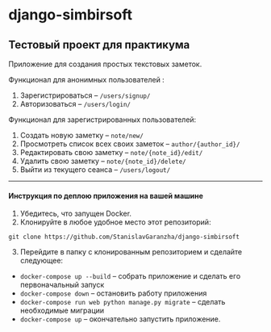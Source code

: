 # django-simbirsoft
## Тестовый проект для практикума

Приложение для создания простых текстовых заметок.

Функционал для анонимных пользователей :
1. Зарегистрироваться &ndash; `/users/signup/`
2. Авторизоваться &ndash; `/users/login/`

Функционал для зарегистрированных пользователей:
1. Создать новую заметку &ndash; `note/new/`
2. Просмотреть список всех своих заметок &ndash; `author/{author_id}/`
3. Редактировать свою заметку &ndash; `note/{note_id}/edit/`
4. Удалить свою заметку &ndash; `note/{note_id}/delete/`
5. Выйти из текущего сеанса &ndash; `/users/logout/`
***
#### Инструкция по деплою приложения на вашей машине

1. Убедитесь, что запущен Docker.
2. Клонируйте в любое удобное место этот репозиторий:

`git clone https://github.com/StanislavGaranzha/django-simbirsoft`

3. Перейдите в папку с клонированным репозиторием и сделайте следующее:
- `docker-compose up --build` &ndash; собрать приложение и сделать его первоначальный запуск
- `docker-compose down` &ndash; остановить работу приложения
- `docker-compose run web python manage.py migrate` &ndash; сделать необходимые миграции
- `docker-compose up` &ndash; окончательно запустить приложение.
